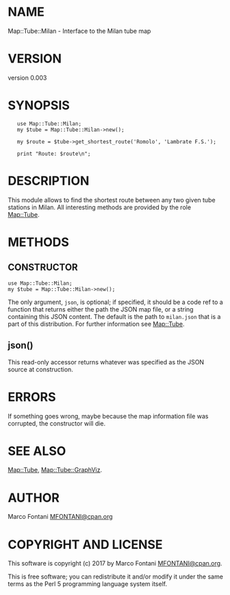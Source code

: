 # NAME

Map::Tube::Milan - Interface to the Milan tube map

# VERSION

version 0.003

# SYNOPSIS

       use Map::Tube::Milan;
       my $tube = Map::Tube::Milan->new();
    
       my $route = $tube->get_shortest_route('Romolo', 'Lambrate F.S.');
    
       print "Route: $route\n";

# DESCRIPTION

This module allows to find the shortest route between any two given tube
stations in Milan. All interesting methods are provided by the role [Map::Tube](https://metacpan.org/pod/Map::Tube).

# METHODS

## CONSTRUCTOR

    use Map::Tube::Milan;
    my $tube = Map::Tube::Milan->new();

The only argument, `json`, is optional; if specified, it should be a code ref
to a function that returns either the path the JSON map file, or a string
containing this JSON content. The default is the path to `milan.json`
that is a part of this distribution. For further information see [Map::Tube](https://metacpan.org/pod/Map::Tube).

## json()

This read-only accessor returns whatever was specified as the JSON source at
construction.

# ERRORS

If something goes wrong, maybe because the map information file was corrupted,
the constructor will die.

# SEE ALSO

[Map::Tube](https://metacpan.org/pod/Map::Tube), [Map::Tube::GraphViz](https://metacpan.org/pod/Map::Tube::GraphViz).

# AUTHOR

Marco Fontani <MFONTANI@cpan.org>

# COPYRIGHT AND LICENSE

This software is copyright (c) 2017 by Marco Fontani <MFONTANI@cpan.org>.

This is free software; you can redistribute it and/or modify it under
the same terms as the Perl 5 programming language system itself.
